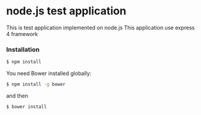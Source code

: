 node.js test application
================================

This is test application implemented on node.js
This application use express 4 framework


### Installation

```sh
$ npm install
```

You need Bower installed globally:

```sh
$ npm install -g bower
```

and then

```sh
$ bower install
```